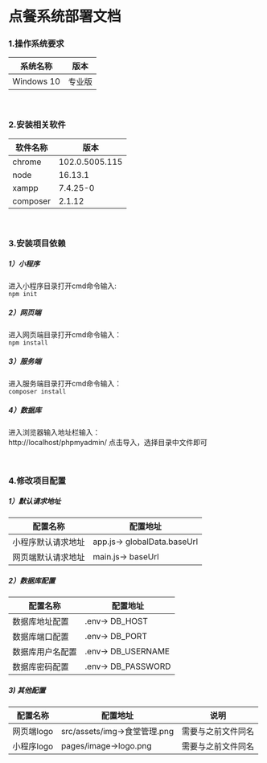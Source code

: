 
# 点餐系统部署文档


### 1.操作系统要求
|  系统名称 | 版本  |
| ------------ | ------------ |
| Windows 10  | 专业版  |

<br/>

### 2.安装相关软件
| 软件名称  | 版本  |
| ------------ | ------------ |
| chrome  |  102.0.5005.115  |
| node  |  16.13.1  |
| xampp  | 7.4.25-0  |
| composer  | 2.1.12  |

<br/>

### 3.安装项目依赖
##### 1）小程序
进入小程序目录打开cmd命令输入:<br/>
`npm init`

##### 2）网页端
进入网页端目录打开cmd命令输入：<br/>
`npm install`

##### 3）服务端
进入服务端目录打开cmd命令输入：<br/>
`composer install`

##### 4）数据库
进入浏览器输入地址栏输入：<br/>
http://localhost/phpmyadmin/
点击导入，选择目录中文件即可

<br/>

### 4.修改项目配置
##### 1）默认请求地址
| 配置名称 | 配置地址|
| ------------ | ------------ |
| 小程序默认请求地址  | app.js-> globalData.baseUrl  |
| 网页端默认请求地址  | main.js-> baseUrl  |


##### 2）数据库配置
| 配置名称 | 配置地址|
| ------------ | ------------ |
| 数据库地址配置  | .env-> DB_HOST  |
| 数据库端口配置  | .env-> DB_PORT  |
| 数据库用户名配置 | .env-> DB_USERNAME |
| 数据库密码配置 | .env-> DB_PASSWORD |

##### 3) 其他配置
| 配置名称 | 配置地址| 说明 |
| ------------ | ------------ | ------------ |
| 网页端logo | src/assets/img->食堂管理.png| 需要与之前文件同名 |
| 小程序logo | pages/image->logo.png| 需要与之前文件同名 |


<!--stackedit_data:
eyJoaXN0b3J5IjpbMzMyOTAzMDkzLC03NjA1MTU3MzhdfQ==
-->